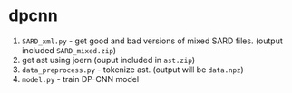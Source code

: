 # dpcnn

1. `SARD_xml.py` - get good and bad versions of mixed SARD files. (output included `SARD_mixed.zip`)
2. get ast using joern (ouput included in `ast.zip`) 
3. `data_preprocess.py` - tokenize ast. (output will be `data.npz`) 
4. `model.py` - train DP-CNN model
